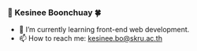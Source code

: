 ### :deciduous_tree: Kesinee Boonchuay :four_leaf_clover:

<!--
**kesinee-bo/kesinee-bo** is a ✨ _special_ ✨ repository because its `README.md` (this file) appears on your GitHub profile.

Here are some ideas to get you started:

- 🔭 I’m currently working on ...
- 🌱 I’m currently learning ...
- 👯 I’m looking to collaborate on ...
- 🤔 I’m looking for help with ...
- 💬 Ask me about ...
- 📫 How to reach me: ...
- 😄 Pronouns: ...
- ⚡ Fun fact: ...
-->
- 🌱 I’m currently learning front-end web development.
- 📫 How to reach me: kesinee.bo@skru.ac.th
